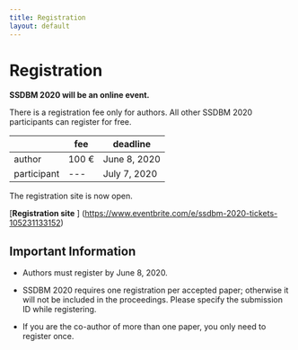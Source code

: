 ```yaml
---
title: Registration
layout: default
---
```



# Registration

**SSDBM 2020 will be an online event.**


There is a registration fee only for authors. All other SSDBM 2020 participants can register for free.


|             | fee   | deadline     |
|-------------|-------|--------------|
| author      | 100 € | June 8, 2020 |
| participant | ---   | July 7, 2020 |



The registration site is now open.

[**Registration site** ] (https://www.eventbrite.com/e/ssdbm-2020-tickets-105231133152)




## Important Information

- Authors must register by June 8, 2020.

- SSDBM 2020 requires one registration per accepted paper; otherwise it will not be included in the proceedings. Please specify the submission ID while registering.

- If you are the co-author of more than one paper, you only need to register once.

<!--
- Regular or Student Registration includes access to the 3-day conference, including lunch and coffee breaks, social dinner, and reception.

- In order to qualify for student rates, a letter from the advisor confirming student status must be sent via e-mail to the organizers (ssdbm2020@easychair.org).

- Conference registrants may purchase additional tickets for the social event during the online registration process.
-->
